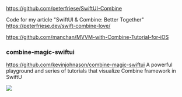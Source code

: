 https://github.com/peterfriese/SwiftUI-Combine

Code for my article "SwiftUI & Combine: Better Together"
https://peterfriese.dev/swift-combine-love/

https://github.com/manchan/MVVM-with-Combine-Tutorial-for-iOS

### combine-magic-swiftui
https://github.com/kevinjohnason/combine-magic-swiftui
A powerful playground and series of tutorials that visualize Combine framework in SwiftU

![](https://github.com/kevinjohnason/combine-magic-swiftui/raw/master/Previews/combine-zip.gif)
